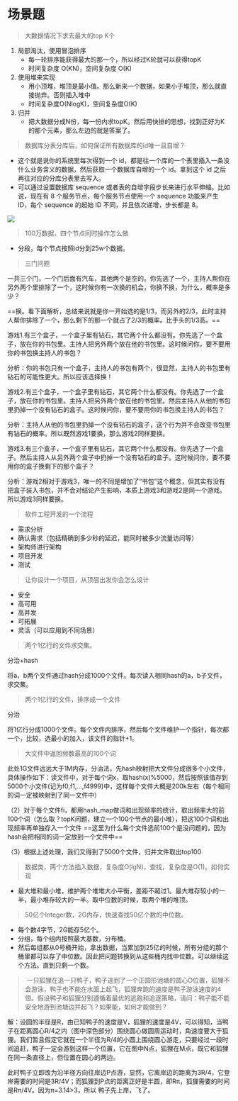 # 场景题
> 大数据情况下求去最大的top K个

1. 局部淘汰，使用冒泡排序
   - 每一轮排序能获得最大的那一个，所以经过K轮就可以获得topK
   - 时间复杂度 O(KN)，空间复杂度 O(K)
2. 使用堆来实现
    - 用小顶堆，堆顶是最小值。那么新来一个数据，如果小于堆顶，那么就直接抛弃。否则插入堆中
    - 时间复杂度O(NlogK)，空间复杂度O(K)
3. 归并
   - 把大数据分成N份，每一份内求topK。然后用快排的思想，找到正好为K的那个元素，那么左边的就是答案了。

> 数据库分表分库后，如何保证所有数据库的id唯一且自增？

- 这个就是说你的系统里每次得到一个 id，都是往一个库的一个表里插入一条没什么业务含义的数据，然后获取一个数据库自增的一个 id。拿到这个 id 之后再往对应的分库分表里去写入。
- 可以通过设置数据库 sequence 或者表的自增字段步长来进行水平伸缩。比如说，现在有 8 个服务节点，每个服务节点使用一个 sequence 功能来产生 ID，每个 sequence 的起始 ID 不同，并且依次递增，步长都是 8。

![](https://gitee.com/super-jimwang/img/raw/master/img/20210320080312.png)

> 100万数据，四个节点同时操作怎么做

- 分段，每个节点按照id分到25w个数据。

> 三门问题

一共三个门，一个门后面有汽车，其他两个是空的。你先选了一个，主持人帮你在另外两个里排除了一个，这时候你有一次换的机会，你换不换，为什么，概率是多少？

==换。看下面解析，总结来说就是你一开始选的是1/3，而另外的2/3，此时主持人帮你排除了一个，那么剩下的那一个就占了2/3的概率。比手头的1/3高。==

游戏1.有三个盒子，一个盒子里有钻石，其它两个什么都没有。你先选了一个盒子，放在你的书包里。主持人把另外两个放在他的书包里。这时候问你，要不要用你的书包换主持人的书包？

分析：你的书包只有一个盒子，主持人的书包有两个，很显然，主持人的书包里有钻石的可能性更大。所以应该选择换！

游戏2.有三个盒子，一个盒子里有钻石，其它两个什么都没有。你先选了一个盒子，放在你的书包里。主持人把另外两个放在他的书包里。然后主持人从他的书包里扔掉一个没有钻石的盒子。这时候问你，要不要用你的书包换主持人的书包？

分析：主持人从他的书包里扔掉一个没有钻石的盒子，这个行为并不会改变书包里有钻石的概率。所以既然游戏1要换，那么游戏2同样要换。

游戏3.有三个盒子，一个盒子里有钻石，其它两个什么都没有。你先选了一个盒子。然后主持人从另外两个盒子中扔掉一个没有钻石的盒子。这时候问你，要不要用你的盒子换剩下的那个盒子？

分析：游戏2相对于游戏3，唯一的不同是增加了“书包”这个概念，但其实有没有把盒子装入书包，并不会对结论产生影响，本质上游戏3和游戏2是同一个游戏。所以游戏3同样要换。

> 软件工程开发的一个流程

- 需求分析
- 确认需求（包括精确到多少秒的延迟，能同时被多少流量访问等）
- 架构师进行架构
- 项目开发
- 测试

> 让你设计一个项目，从顶层出发你会怎么设计

- 安全
- 高可用
- 高并发
- 可拓展
- 灵活（可以应用到不同场景）

> 两个1亿行的文件求交集。

分治+hash

将a，b两个文件通过hash分成1000个文件。每次读入相同hash的a，b子文件，求交集。

> 两个1亿行的文件，排序成一个文件

分治

将1亿行分成1000个文件。每个文件内排序，然后每个文件维护一个指针，每次都一个，比较，选最小的加入，该文件的指针+1。

> 大文件中返回频数最高的100个词

此处1G文件远远大于1M内存，分治法，先hash映射把大文件分成很多个小文件，具体操作如下：读文件中，对于每个词x，取hash(x)%5000，然后按照该值存到5000个小文件(记为f0,f1,...,f4999)中，这样每个文件大概是200k左右（每个相同的词一定被映射到了同一文件中）

（2）对于每个文件fi，都用hash_map做词和出现频率的统计，取出频率大的前100个词（怎么取？topK问题，建立一个100个节点的最小堆），把这100个词和出现频率再单独存入一个文件
==这里为什么每个文件选前100个是没问题的，因为hash会把相同的词一定放到一个文件中==

（3）根据上述处理，我们又得到了5000个文件，归并文件取出top100

> 数据类，两个方法插入数据，复杂度O(lgN)，查找，复杂度是O(1)。如何实现

- 最大堆和最小堆，维护两个堆堆大小平衡，差距不超过1。最大堆存较小的一半，最小堆存较大的一半。取中位数的时候，取两个堆的堆顶。

>  50亿个Integer数，2G内存，快速查找50亿个数的中位数。

- 每个数4字节，2G能存5亿个。
- 分组，每个组内按照最大基数，分布桶。
- 然后每组都从0号桶开始，拿出数据，当累加到25亿的时候，所有分组的那个桶里都可以存了中位数。因此把问题转换到从这些桶内找中位数。可以继续这个方法。直到只剩一个数。

>  一只狐狸在追一只鸭子，鸭子逃到了一个正圆形池塘的圆心O位置，狐狸不会游泳，鸭子也不能在水面上起飞，狐狸奔跑的速度是鸭子游泳速度的4倍。假设鸭子和狐狸分别遵循着最优的逃跑和追逐策略，请问：鸭子能不能安全地游到池塘边并起飞？如果能，如何才能做到？


解：设圆的半径是R，由已知鸭子的速度是V，狐狸的速度是4V，可以得知，当鸭子在距离圆心R/4之内（图中深色部分）围绕圆心做圆周运动时，角速度要大于狐狸。我们暂且假定它就在一个半径为R/4的小圆上围绕圆心游走，只要经过一段时间追赶，鸭子一定会游到这样一个位置，它在图中N点，狐狸在M点，既它和狐狸在同一条直径上，但位置在圆心的两边。

此时鸭子立即改为沿半径方向往岸边P点游，显然，它离岸边的距离为3R/4，它登岸需要的时间是3R/4V；而狐狸到P点的距离正好是半圆，即Rπ，狐狸需要的时间是Rπ/4V。因为π=3.14>3，所以 鸭子先上岸，飞了。

